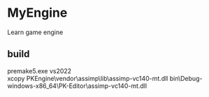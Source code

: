# MyEngine
Learn game engine

## build
premake5.exe vs2022  
xcopy PKEngine\vendor\assimp\lib\assimp-vc140-mt.dll bin\Debug-windows-x86_64\PK-Editor\assimp-vc140-mt.dll
